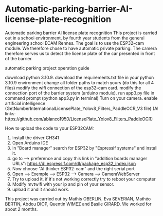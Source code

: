 # Automatic-parking-barrier-AI-license-plate-recognition
Automatic parking barrier AI license plate recognition
This project is carried out in a school environment, by fourth year students from the general engineering school ECAM Rennes.
The goal is to use the ESP32-cam module. We therefore chose to have automatic private parking. The camera therefore serves us to detect
the license plate of the car presented in front of the barrier.


automatic parking project operation guide

download python 3.10.9.
download the requirements.txt file in your python 3.10.9 environment
change all folder paths to match yours (do this for all 4 files)
modify the wifi connection of the esp32-cam card.
modify the connection port of the barrier system (arduino module).
run app3.py file in command prompt (python app3.py in terminal)
Turn on your camera.
enable artificial intelligence (GetNumberInternationalLicensePlate_Yolov8_Filters_PaddleOCR_V3 file)
(AI links: https://github.com/ablanco1950/LicensePlate_Yolov8_Filters_PaddleOCR)

How to upload the code to your ESP32CAM:

1) Install the driver CH341
2) Open Arduino IDE
3) In "Board manager" search for ESP32 by "Espressif systems" and install it.
4) go to --> preference and copy this link in "addition boards manager URLs": https://dl.espressif.com/dl/package_esp32_index.json
5) Now choose "AI thinker ESP32-cam" and the right serial port
6) Open --> Exemple --> ESP32 --> Camera --> CameraWebServer
7) Try to upload it, if it's not working correctly try to reboot your computer
8) Modify mvtwifi with your ip and pin of your sensor.
9) upload it and it should work.




This project was carried out by Mathis OBERLIN, Eva SEVERIAN, Mathéo BERTIN, Abdou DIOP, Quentin WIMEZ and Basile GIRARD. We worked for about 2 months.
